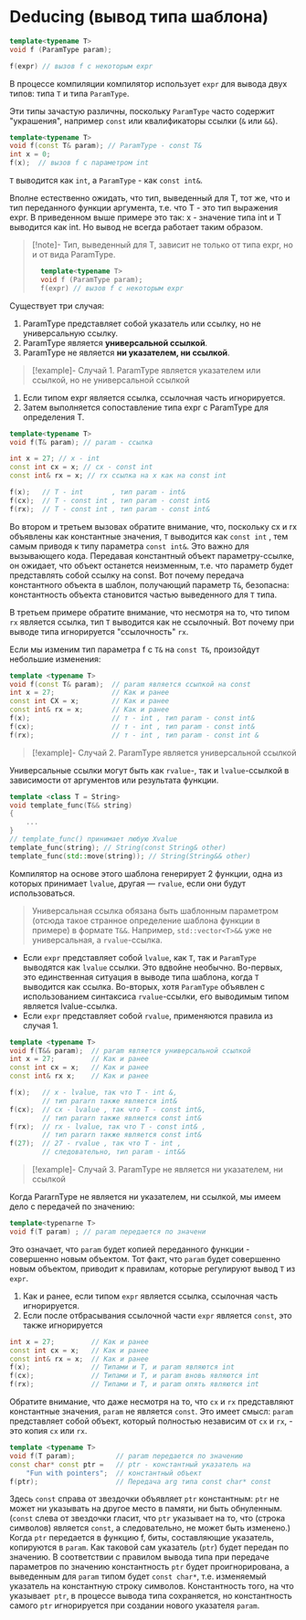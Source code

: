# Deducing (вывод типа шаблона)

```cpp
template<typename Т>
void f (ParamType param);

f(expr) // вызов f с некоторым expr
```
В процессе компиляции компилятор использует `expr` для вывода двух типов: типа `Т` и типа `ParamType`. 

Эти типы зачастую различны, поскольку `ParamType` часто содержит "украшения", например `const` или квалификаторы ссылки (`&` или `&&`).

```cpp
template<typename T>
void f(const T& param); // ParamType - const T&
int x = 0;
f(x);  // вызов f с параметром int
```

`Т` выводится как `int`, а `ParamType` - как `const int&`.

Вполне естественно ожидать, что тип, выведенный для Т, тот же, что и тип переданного функции аргумента, т.е. что Т - это тип выражения expr. В приведенном выше примере это так: х - значение типа int и Т выводится как int. Но вывод не всегда работает таким образом.

> [!note]- Тип, выведенный для T, зависит не только от типа expr, но и от вида ParamType. 
> 
> ```cpp
> 	template<typename Т>
> 	void f (ParamType param);
> 	f(expr) // вызов f с некоторым expr
> ```

Существует три случая:
1. ParamType представляет собой указатель или ссылку, но не универсальную ссылку.
2. ParamType является **универсальной ссылкой**.
3. ParamType не является **ни указателем, ни ссылкой**.

> [!example]- Случай 1. ParamType является указателем или ссылкой, но не универсальной ссылкой
1. Если типом expr является ссылка, ссылочная часть игнорируется.
2. Затем выполняется сопоставление типа expr с ParamType для определения T.
```cpp hl:2
template<typename T>
void f(T& param); // param - ссылка

int x = 27; // x - int
const int cx = x; // cx - const int
const int& rx = x; // rx ссылка на x как на const int

f(х);   // Т - int       , тип param - int&
f(cx);  // Т - const int , тип param - coпst int&
f(rx);  // Т - const int , тип param - const int&
```

Во втором и третьем вызовах обратите внимание, что, поскольку сх и rx объявлены как константные значения, `Т` выводится как `const int` , тем самым приводя к типу параметра `const int&`. Это важно для вызывающего кода. Передавая константный объект параметру-ссылке, он ожидает, что объект останется неизменным, т.е. что параметр будет представлять собой ссылку на const. Вот почему передача константного объекта в шаблон, получающий параметр `Т&`, безопасна: константность объекта становится частью выведенного для `Т` типа.

В третьем примере обратите внимание, что несмотря на то, что типом `rx` является ссылка, тип `T` выводится как не ссылочный. Вот почему при выводе типа игнорируется "ссылочность" `rx`.

Если мы изменим тип параметра f с `Т&` на `const Т&`, произойдут небольшие изменения:

```cpp hl:2
template <typename Т>
void f(const Т& param);  // param является ссыпкой на const
int х = 27;              // Как и ранее
const int СХ = х;        // Как и ранее
const int& rx = х;       // Как и ранее
f(х);                    // т - int , тип param - const int&
f(сх);                   // т - int , тип param - const int&
f(rx);                   // т - int , тип param - const int &
```

> [!example]- Случай 2. ParamType является универсальной ссылкой

Универсальные ссылки могут быть как `rvalue`-, так и `lvalue`-ссылкой в зависимости от аргументов или результата функции. 
```cpp
template <class T = String> 
void template_func(T&& string)
{
	...
}
// template_func() принимает любую Xvalue
template_func(string); // String(const String& other)
template_func(std::move(string)); // String(String&& other)
```

Компилятор на основе этого шаблона генерирует 2 функции, одна из которых принимает `lvalue`, другая — `rvalue`, если они будут использоваться.

> Универсальная ссылка обязана быть шаблонным параметром (отсюда такое странное определение шаблона функции в примере) в формате `T&&`. Например, `std::vector<T>&&` уже не универсальная, а `rvalue`-ссылка.

- Если `expr` представляет собой `lvalue`, как `Т`, так и `ParamType` выводятся как `lvаluе` ссылки. Это вдвойне необычно. Во-первых, это единственная ситуация в выводе типа шаблона, когда `Т` выводится как ссылка. Во-вторых, хотя `ParamType` объявлен с использованием синтаксиса `rvаluе`-ссылки, его выводимым типом является lvаluе-ссылка.
- Если `expr` представляет собой `rvalue`, применяются правила из случая 1.
```cpp
template <typename Т>
void f(T&& param);  // param является универсальной ссылкой
int х = 27;         // Как и ранее
const int сх = х;   // Как и ранее
const int& rx х;    // Как и ранее

f(х);   // х - lvalue, так что Т - iпt &,
        // тип pararn также является iпt&
f(сх);  // сх - lvalue , так что Т - const iпt&,
        // тип pararn также является coпst iпt&
f(rx);  // rx - lvalue, так что Т - const iпt& ,
        // тип pararn также является const iпt&
f(27);  // 27 - rvalue , так что Т - int ,
        // следовательно, тип param - iпt&&
```

> [!example]- Случай 3. ParamType не является ни указателем, ни ссылкой

Когда PararnType не является ни указателем, ни ссылкой, мы имеем дело с передачей по значению:
```cpp
template<typeпarne Т>
void f(T param) ; // param передается по значени

```
Это означает, что `param` будет копией переданного функции - совершенно новым объектом. Тот факт, что `param` будет совершенно новым объектом, приводит к правилам, которые регулируют вывод `Т` из `expr`.

1. Как и ранее, если типом `expr` является ссылка, ссылочная часть игнорируется.
2. Если после отбрасывания ссылочной части `expr` является `const`, это также игнорируется
```cpp
int х = 27;         // Как и ранее
const int сх = х;   // Как и ранее
const int& rx = х;  // Как и ранее
f(х);               // Типами и Т, и param являются int
f(сх);              // Типами и Т, и param вновь являются iпt
f(rx);              // Типами и Т, и param опять являются iпt 
```

Обратите внимание, что даже несмотря на то, что `сх` и `rx` представляют константные значения, `param` не является `coпst`. Это имеет смысл: `param` представляет собой объект, который полностью независим от `сх` и `rx`, - это копия `сх` или `rx`.

```cpp
template <typename Т>
void f(Т param);          // param передается по значению
const char* const ptr =   // ptr - константный указатель на
    "Fun with pointers";  // константный объект
f(ptr);                   // Передача arg типа const char* const
```

Здесь `const` справа от звездочки объявляет `ptr` константным: `ptr` не может ни указывать на другое место в памяти, ни быть обнуленным. (`const` слева от звездочки гласит, что `ptr` указывает на то, что (строка символов) является `const`, а следовательно, не может быть изменено.) Когда `ptr` передается в функцию f, биты, составляющие указатель, копируются в `param`. Как таковой сам указатель (`ptr`) будет передан по значению. В соответствии с правилом вывода типа при передаче параметров по значению константность `ptr` будет проигнорирована, а выведенным для `param` типом будет `const char*`, т.е. изменяемый указатель на константную строку символов. Константность того, на что указывает` ptr`, в процессе вывода типа сохраняется, но константность самого `ptr` игнорируется при создании нового указателя `param`.

